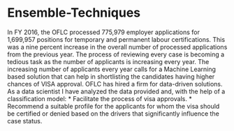 # Ensemble-Techniques
In FY 2016, the OFLC processed 775,979 employer applications for 1,699,957 positions for temporary and permanent labour certifications. This was a nine percent increase in the overall number of processed applications from the previous year. The process of reviewing every case is becoming a tedious task as the number of applicants is increasing every year.  The increasing number of applicants every year calls for a Machine Learning based solution that can help in shortlisting the candidates having higher chances of VISA approval. OFLC has hired a firm for data-driven solutions. As a data scientist I have analyzed the data provided and, with the help of a classification model:  * Facilitate the process of visa approvals. * Recommend a suitable profile for the applicants for whom the visa should be certified or denied based on the drivers that significantly influence the case status. 

